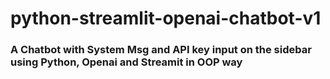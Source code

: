 # python-streamlit-openai-chatbot-v1

### A Chatbot with System Msg and API key input on the sidebar using Python, Openai and Streamit in OOP way
